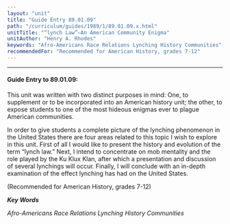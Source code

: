 ```yaml
---
layout: "unit"
title: "Guide Entry 89.01.09"
path: "/curriculum/guides/1989/1/89.01.09.x.html"
unitTitle: "“lynch Law”—An American Community Enigma"
unitAuthor: "Henry A. Rhodes"
keywords: "Afro-Americans Race Relations Lynching History Communities"
recommendedFor: "Recommended for American History, grades 7-12"
---
```

<body>
<hr/>
<h4>
Guide Entry to 89.01.09:
</h4>
This unit was written with two distinct purposes in mind: One, to supplement or to be incorporated into an American history unit; the other, to expose students to one of the most hideous enigmas ever to plague American communities.
<p>
In order to give students a complete picture of the lynching phenomenon in the United States there are four areas related to this topic I wish to explore in this unit. First of all I would like to present the history and evolution of the term “lynch law.” Next, I intend to concentrate on mob mentality and the role played by the Ku Klux Klan, after which a presentation and discussion of several lynchings will occur. Finally, I will conclude with an in-depth examination of the effect lynching has had on the United States.
</p>
<p>
(Recommended for American History, grades 7-12)
</p>
<p>
<b>
<i>
Key Words
</i>
</b>
<br/>
</p>
<p>
<i>
Afro-Americans Race Relations Lynching History Communities
</i>
</p>
</body>